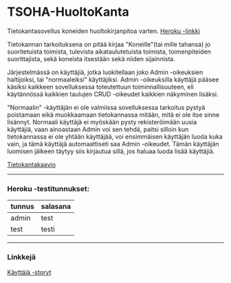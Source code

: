 # TSOHA-HuoltoKanta
Tietokantasovellus koneiden huoltokirjanpitoa varten.
[Heroku -linkki](https://tsoha-konekanta.herokuapp.com/)


Tietokannan tarkoituksena on pitää kirjaa "Koneille"(tai mille tahansa) jo suoritetuista toimista, tulevista aikataulutetuista toimista, toimenpiteiden suorittajista, sekä koneista itsestään sekä niiden sijainnista.

Järjestelmässä on käyttäjiä, jotka luokitellaan joko Admin -oikeuksien haltijoiksi, tai "normaaleiksi" käyttäjiksi.
Admin -oikeuksilla käyttäjä pääsee käsiksi kaikkeen sovelluksessa toteutettuun toiminnallisuuteen, eli käytännössä kaikkien taulujen CRUD -oikeudet kaikkien näkyminen lisäksi.

"Normaalin" -käyttäjän ei ole valmiissa sovelluksessa tarkoitus pystyä poistamaan eikä muokkaamaan tietokannassa mitään, mitä ei ole itse sinne lisännyt. Normaali käyttäjä ei myöskään pysty rekisteröimään uusia käyttäjiä, vaan ainoastaan Admin voi sen tehdä, paitsi silloin kun tietokannassa ei ole yhtään käyttäjää, voi ensimmäisen käyttäjän luoda kuka vain, ja tämä käyttäjä automaattiseti saa Admin -oikeudet. Tämän käyttäjän luomisen jälkeen täytyy siis kirjautua sillä, jos haluaa luoda lisää käyttäjiä.

[Tietokantakaavio](../master/documentation/Kaaviot/TSOHA-HuoltoKanta-TietokantaKaavio-smaller.png)


--------------------------

### Heroku -testitunnukset:

tunnus | salasana |
---- | ----
admin | test
test | testi


------------------------

### Linkkejä

[Käyttäjä -storyt](../master/documentation/User-storyt/Käyttäjä.md)
